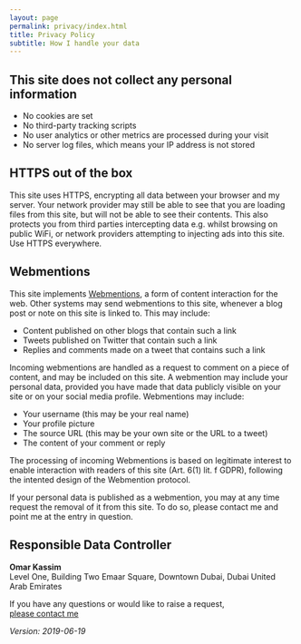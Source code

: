 ```yaml
---
layout: page
permalink: privacy/index.html
title: Privacy Policy
subtitle: How I handle your data
---
```


## This site does not collect any personal information

* No cookies are set
* No third-party tracking scripts
* No user analytics or other metrics are processed during your visit
* No server log files, which means your IP address is not stored

## HTTPS out of the box

This site uses HTTPS, encrypting all data between your browser and my server. Your network provider may still be able to see that you are loading files from this site, but will not be able to see their contents. This also protects you from third parties intercepting data e.g. whilst browsing on public WiFi, or network providers attempting to injecting ads into this site. Use HTTPS everywhere. 

## Webmentions

This site implements [Webmentions](https://en.wikipedia.org/wiki/Webmention), a form of content interaction for the web. Other systems may send webmentions to this site, whenever a blog post or note on this site is linked to. This may include:

* Content published on other blogs that contain such a link
* Tweets published on Twitter that contain such a link
* Replies and comments made on a tweet that contains such a link

Incoming webmentions are handled as a request to comment on a piece of content, and may be included on this site. A webmention may include your personal data, provided you have made that data publicly visible on your site or on your social media profile. Webmentions may include:

* Your username (this may be your real name)
* Your profile picture
* The source URL (this may be your own site or the URL to a tweet)
* The content of your comment or reply

The processing of incoming Webmentions is based on legitimate interest to enable interaction with readers of this site (Art. 6(1) lit. f GDPR), following the intented design of the Webmention protocol.

If your personal data is published as a webmention, you may at any time request the removal of it from this site. To do so, please contact me and point me at the entry in question.

## Responsible Data Controller

__Omar Kassim__  
Level One, Building Two
Emaar Square, Downtown Dubai, Dubai
United Arab Emirates

If you have any questions or would like to raise a request,  
[please contact me](/about/#contact)

<p class="u-align-right"><em>Version: 2019-06-19</em></p>
